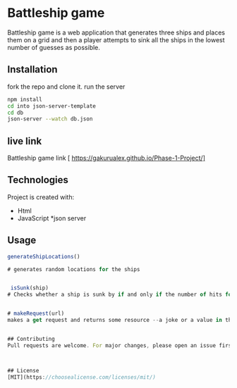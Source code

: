 # Battleship game

Battleship game is a web application that generates three ships and places them on a grid and then a player attempts to sink all the ships in the lowest number of guesses as possible.

## Installation

fork the repo and clone it.
run the server
```bash
npm install
cd into json-server-template
cd db
json-server --watch db.json


```
## live link
Battleship game link [ https://gakurualex.github.io/Phase-1-Project/]

## Technologies
Project is created with:
* Html
* JavaScript
*json server
## Usage

```js
generateShipLocations()

# generates random locations for the ships


 isSunk(ship)
# Checks whether a ship is sunk by if and only if the number of hits for a ship are equal to 3


# makeRequest(url)
makes a get request and returns some resource --a joke or a value in the server


## Contributing
Pull requests are welcome. For major changes, please open an issue first to discuss what you would like to change.



## License
[MIT](https://choosealicense.com/licenses/mit/)
